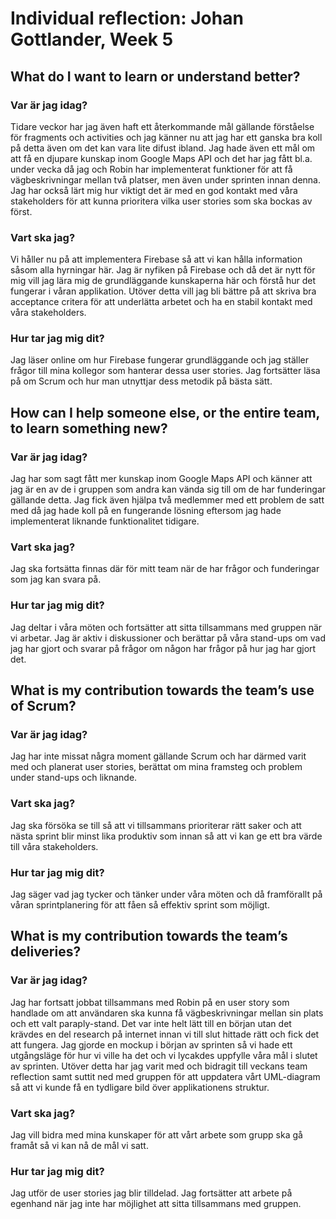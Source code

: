 # Individual reflection: Johan Gottlander, Week 5

## What do I want to learn or understand better?

###  Var är jag idag? 
Tidare veckor har jag även haft ett återkommande mål gällande förståelse för fragments och activities och jag känner nu
att jag har ett ganska bra koll på detta även om det kan vara lite difust ibland. Jag hade även ett mål om att få en djupare
kunskap inom Google Maps API och det har jag fått bl.a. under vecka då jag och Robin har implementerat funktioner för att få
vägbeskrivningar mellan två platser, men även under sprinten innan denna. Jag har också lärt mig hur viktigt det är med en god 
kontakt med våra stakeholders för att kunna prioritera vilka user stories som ska bockas av först.

###  Vart ska jag?
Vi håller nu på att implementera Firebase så att vi kan hålla information såsom alla hyrningar här. Jag är nyfiken på Firebase
och då det är nytt för mig vill jag lära mig de grundläggande kunskaperna här och förstå hur det fungerar i våran applikation.
Utöver detta vill jag bli bättre på att skriva bra acceptance critera för att underlätta arbetet och ha en stabil kontakt med våra
stakeholders.

###  Hur tar jag mig dit?
Jag läser online om hur Firebase fungerar grundläggande och jag ställer frågor till mina kollegor som hanterar dessa user
stories. Jag fortsätter läsa på om Scrum och hur man utnyttjar dess metodik på bästa sätt.

## How can I help someone else, or the entire team, to learn something new?

###  Var är jag idag?
Jag har som sagt fått mer kunskap inom Google Maps API och känner att jag är en av de i gruppen som andra kan vända sig till om
de har funderingar gällande detta. Jag fick även hjälpa två medlemmer med ett problem de satt med då jag hade koll på en fungerande
lösning eftersom jag hade implementerat liknande funktionalitet tidigare.

###  Vart ska jag? 
Jag ska fortsätta finnas där för mitt team när de har frågor och funderingar som jag kan svara på.

###  Hur tar jag mig dit?
Jag deltar i våra möten och fortsätter att sitta tillsammans med gruppen när vi arbetar. Jag är aktiv i diskussioner och berättar på
våra stand-ups om vad jag har gjort och svarar på frågor om någon har frågor på hur jag har gjort det.

## What is my contribution towards the team’s use of Scrum?  

###  Var är jag idag?
Jag har inte missat några moment gällande Scrum och har därmed varit med och planerat user stories, berättat om mina framsteg och problem
under stand-ups och liknande.

###  Vart ska jag?  
Jag ska försöka se till så att vi tillsammans prioriterar rätt saker och att nästa sprint blir minst lika produktiv som innan så att vi kan
ge ett bra värde till våra stakeholders. 

###  Hur tar jag mig dit?
Jag säger vad jag tycker och tänker under våra möten och då framförallt på våran sprintplanering för att fåen så effektiv sprint som möjligt.

## What is my contribution towards the team’s deliveries?

###  Var är jag idag?  
Jag har fortsatt jobbat tillsammans med Robin på en user story som handlade om att användaren ska kunna få vägbeskrivningar mellan sin plats
och ett valt paraply-stand. Det var inte helt lätt till en början utan det krävdes en del research på internet innan vi till slut hittade rätt 
och fick det att fungera. Jag gjorde en mockup i början av sprinten så vi hade ett utgångsläge för hur vi ville ha det och vi lycakdes uppfylle
våra mål i slutet av sprinten.
Utöver detta har jag varit med och bidragit till veckans team reflection samt suttit ned med gruppen för att uppdatera vårt UML-diagram så att
vi kunde få en tydligare bild över applikationens struktur.

###  Vart ska jag?
Jag vill bidra med mina kunskaper för att vårt arbete som grupp ska gå framåt så vi kan nå de mål vi satt.


###  Hur tar jag mig dit?
Jag utför de user stories jag blir tilldelad. Jag fortsätter att arbete på egenhand när jag inte har möjlighet att sitta 
tillsammans med gruppen.

